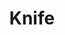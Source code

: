 ---
title: Knife
layout: default
modal-id: 6
img: knife.jpg
thumbnail: knife.jpg
alt: image-alt
description: something here
---